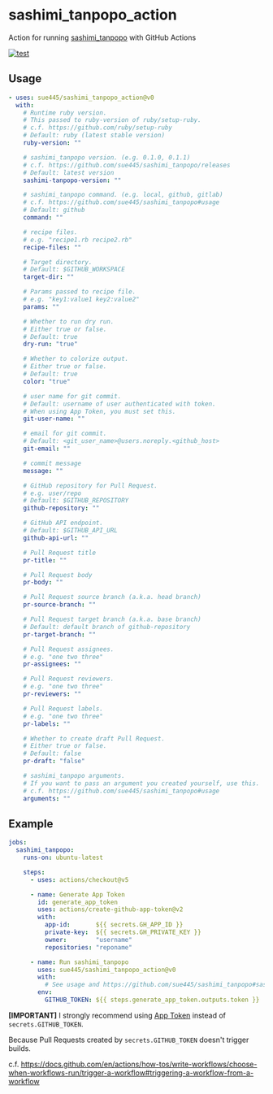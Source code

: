# sashimi_tanpopo_action
Action for running [sashimi_tanpopo](https://github.com/sue445/sashimi_tanpopo) with GitHub Actions

[![test](https://github.com/sue445/sashimi_tanpopo_action/actions/workflows/test.yml/badge.svg)](https://github.com/sue445/sashimi_tanpopo_action/actions/workflows/test.yml)

## Usage
```yml
- uses: sue445/sashimi_tanpopo_action@v0
  with:
    # Runtime ruby version.
    # This passed to ruby-version of ruby/setup-ruby.
    # c.f. https://github.com/ruby/setup-ruby
    # Default: ruby (latest stable version)
    ruby-version: ""

    # sashimi_tanpopo version. (e.g. 0.1.0, 0.1.1)
    # c.f. https://github.com/sue445/sashimi_tanpopo/releases
    # Default: latest version
    sashimi-tanpopo-version: ""

    # sashimi_tanpopo command. (e.g. local, github, gitlab)
    # c.f. https://github.com/sue445/sashimi_tanpopo#usage
    # Default: github
    command: ""

    # recipe files.
    # e.g. "recipe1.rb recipe2.rb"
    recipe-files: ""

    # Target directory.
    # Default: $GITHUB_WORKSPACE
    target-dir: ""

    # Params passed to recipe file.
    # e.g. "key1:value1 key2:value2"
    params: ""

    # Whether to run dry run.
    # Either true or false.
    # Default: true
    dry-run: "true"

    # Whether to colorize output.
    # Either true or false.
    # Default: true
    color: "true"

    # user name for git commit.
    # Default: username of user authenticated with token.
    # When using App Token, you must set this.
    git-user-name: ""

    # email for git commit.
    # Default: <git_user_name>@users.noreply.<github_host>
    git-email: ""

    # commit message
    message: ""

    # GitHub repository for Pull Request.
    # e.g. user/repo
    # Default: $GITHUB_REPOSITORY
    github-repository: ""

    # GitHub API endpoint.
    # Default: $GITHUB_API_URL
    github-api-url: ""

    # Pull Request title
    pr-title: ""

    # Pull Request body
    pr-body: ""

    # Pull Request source branch (a.k.a. head branch)
    pr-source-branch: ""

    # Pull Request target branch (a.k.a. base branch)
    # Default: default branch of github-repository
    pr-target-branch: ""

    # Pull Request assignees.
    # e.g. "one two three"
    pr-assignees: ""

    # Pull Request reviewers.
    # e.g. "one two three"
    pr-reviewers: ""

    # Pull Request labels.
    # e.g. "one two three"
    pr-labels: ""

    # Whether to create draft Pull Request.
    # Either true or false.
    # Default: false
    pr-draft: "false"

    # sashimi_tanpopo arguments.
    # If you want to pass an argument you created yourself, use this.
    # c.f. https://github.com/sue445/sashimi_tanpopo#usage
    arguments: ""
```

## Example
```yml
jobs:
  sashimi_tanpopo:
    runs-on: ubuntu-latest

    steps:
      - uses: actions/checkout@v5

      - name: Generate App Token
        id: generate_app_token
        uses: actions/create-github-app-token@v2
        with:
          app-id:       ${{ secrets.GH_APP_ID }}
          private-key:  ${{ secrets.GH_PRIVATE_KEY }}
          owner:        "username"
          repositories: "reponame"

      - name: Run sashimi_tanpopo
        uses: sue445/sashimi_tanpopo_action@v0
        with:
          # See usage and https://github.com/sue445/sashimi_tanpopo#sashimi_tanpopo-github
        env:
          GITHUB_TOKEN: ${{ steps.generate_app_token.outputs.token }}
```

**[IMPORTANT]** I strongly recommend using [App Token](https://docs.github.com/en/apps/creating-github-apps/authenticating-with-a-github-app/generating-an-installation-access-token-for-a-github-app) instead of `secrets.GITHUB_TOKEN`.

Because Pull Requests created by `secrets.GITHUB_TOKEN` doesn't trigger builds.

c.f. https://docs.github.com/en/actions/how-tos/write-workflows/choose-when-workflows-run/trigger-a-workflow#triggering-a-workflow-from-a-workflow
